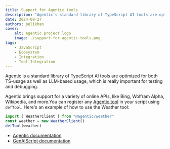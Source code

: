 ```yaml
---
title: Support for Agentic tools
description: "Agentic’s standard library of TypeScript AI tools are optimized for both TS-usage as well as LLM-based usage, which is really important for testing and debugging."
date: 2024-08-27
authors: pelikhan
cover:
    alt: Agentic project logo
    image: ./support-for-agentic-tools.png
tags:
    - JavaScript
    - Ecosystem
    - Integration
    - Tool Integration
---
```


[Agentic](https://agentic.so/) is a standard library of TypeScript AI tools are optimized for both TS-usage as well as LLM-based usage, which is really important for testing and debugging.

Agentic brings support for a variety of online APIs, like Bing, Wolfram Alpha, Wikipedia, and more.You can register any [Agentic tool](https://agentic.so/tools/) in your script using `defTool`. Here's an example of how to use the Weather tool:

```js
import { WeatherClient } from "@agentic/weather"
const weather = new WeatherClient()
defTool(weather)
```

-   [Agentic documentation](https://agentic.so/sdks/genaiscript)
-   [GenAIScript documentation](https://microsoft.github.io/genaiscript/guides/agentic-tools/)
